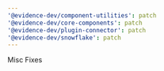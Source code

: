 ```yaml
---
'@evidence-dev/component-utilities': patch
'@evidence-dev/core-components': patch
'@evidence-dev/plugin-connector': patch
'@evidence-dev/snowflake': patch
---
```


Misc Fixes
